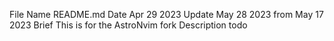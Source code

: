 File Name 				    README.md
Date 					        Apr 29 2023
Update 					      May 28 2023 from May 17 2023
Brief 					      This is for the AstroNvim fork
Description           todo
